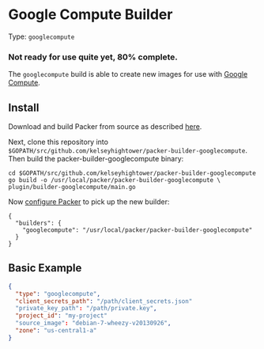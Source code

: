 # Google Compute Builder

Type: `googlecompute`

### Not ready for use quite yet, 80% complete.

The `googlecompute` build is able to create new images for use with
[Google Compute](https://cloud.google.com/products/compute-engine).

## Install

Download and build Packer from source as described [here](https://github.com/mitchellh/packer#developing-packer).

Next, clone this repository into `$GOPATH/src/github.com/kelseyhightower/packer-builder-googlecompute`.  Then build the packer-builder-googlecompute binary:

```
cd $GOPATH/src/github.com/kelseyhightower/packer-builder-googlecompute
go build -o /usr/local/packer/packer-builder-googlecompute \
plugin/builder-googlecompute/main.go
```

Now [configure Packer](http://www.packer.io/docs/other/core-configuration.html) to pick up the new builder:

```
{
  "builders": {
    "googlecompute": "/usr/local/packer/packer-builder-googlecompute"
  }
}
```

## Basic Example

```JSON
{
  "type": "googlecompute",
  "client_secrets_path": "/path/client_secrets.json"
  "private_key_path": "/path/private.key",
  "project_id": "my-project"
  "source_image": "debian-7-wheezy-v20130926",
  "zone": "us-central1-a"
}
```
